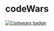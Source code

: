 # codeWars
[![Codwears badge](https://www.codewars.com/users/alexGoku/badges/micro)](https://www.codewars.com/users/alexGoku)